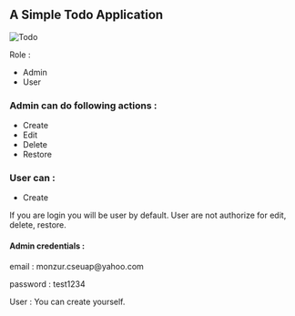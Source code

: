 <h2>A Simple Todo Application</h2>

<img src="https://pasteboard.co/JokSALH.png" alt="Todo" />

<div>
    <p>Role :</p>
    <ul>
        <li>Admin</li>
        <li>User</li>
    </ul>
    <h3>Admin can do following actions :</h3> 
    <ul>
        <li>Create</li>
        <li>Edit</li>
        <li>Delete</li>
        <li>Restore</li>
    </ul>
    <h3>User can :</h3> 
    <ul>
        <li>Create</li>
    </ul>
    <p>If you are login you will be user by default. User are not authorize for edit, delete, restore.</p>
</div>

<div>
    <h4>Admin credentials :</h4>
    <p>email : monzur.cseuap@yahoo.com</p>
    <p>password : test1234</p>
    User : You can create yourself.
</div>
